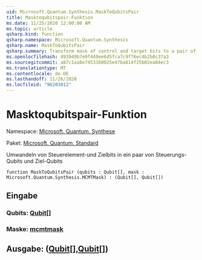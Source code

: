 ```yaml
---
uid: Microsoft.Quantum.Synthesis.MaskToQubitsPair
title: Masktoqubitspair-Funktion
ms.date: 11/25/2020 12:00:00 AM
ms.topic: article
qsharp.kind: function
qsharp.namespace: Microsoft.Quantum.Synthesis
qsharp.name: MaskToQubitsPair
qsharp.summary: Transform mask of control and target bits to a pair of control qubits and target qubits
ms.openlocfilehash: 493949b7e9f449ee6d5fca7c9f76ec4b2b0c37a3
ms.sourcegitcommit: a87c1aa8e7453360025e47ba614f25b02ea84ec3
ms.translationtype: MT
ms.contentlocale: de-DE
ms.lasthandoff: 11/26/2020
ms.locfileid: "96203012"
---
```

# <a name="masktoqubitspair-function"></a>Masktoqubitspair-Funktion

Namespace: [Microsoft. Quantum. Synthese](xref:Microsoft.Quantum.Synthesis)

Paket: [Microsoft. Quantum. Standard](https://nuget.org/packages/Microsoft.Quantum.Standard)


Umwandeln von Steuerelement-und Zielbits in ein paar von Steuerungs-Qubits und Ziel-Qubits

```qsharp
function MaskToQubitsPair (qubits : Qubit[], mask : Microsoft.Quantum.Synthesis.MCMTMask) : (Qubit[], Qubit[])
```


## <a name="input"></a>Eingabe

### <a name="qubits--qubit"></a>Qubits: [Qubit](xref:microsoft.quantum.lang-ref.qubit)[]




### <a name="mask--mcmtmask"></a>Maske: [mcmtmask](xref:Microsoft.Quantum.Synthesis.MCMTMask)





## <a name="output--qubitqubit"></a>Ausgabe: ([Qubit](xref:microsoft.quantum.lang-ref.qubit)[],[Qubit](xref:microsoft.quantum.lang-ref.qubit)[])

